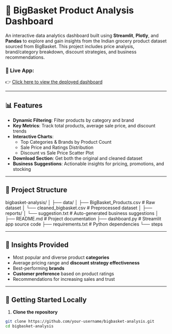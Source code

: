 # 🛒 BigBasket Product Analysis Dashboard

An interactive data analytics dashboard built using **Streamlit**, **Plotly**, and **Pandas** to explore and gain insights from the Indian grocery product dataset sourced from BigBasket. This project includes price analysis, brand/category breakdown, discount strategies, and business recommendations.

### 🔗 Live App:
👉 [Click here to view the deployed dashboard](https://bigbasket-analysis-ps.streamlit.app/)

---

## 📊 Features

- **Dynamic Filtering**: Filter products by category and brand
- **Key Metrics**: Track total products, average sale price, and discount trends
- **Interactive Charts**:
  - Top Categories & Brands by Product Count
  - Sale Price and Ratings Distribution
  - Discount vs Sale Price Scatter Plot
- **Download Section**: Get both the original and cleaned dataset
- **Business Suggestions**: Actionable insights for pricing, promotions, and stocking

---

## 📁 Project Structure

bigbasket-analysis/
│
├── data/
│ ├── BigBasket_Products.csv # Raw dataset
│ └── cleaned_bigbasket.csv # Preprocessed dataset
│
├── reports/
│ └── suggestion.txt # Auto-generated business suggestions
│
├── README.md # Project documentation 
├── dashboard.py # Streamlit app source code
├── requirements.txt # Python dependencies
└── steps


---

## 🧠 Insights Provided

- Most popular and diverse product **categories**
- Average pricing range and **discount strategy effectiveness**
- Best-performing **brands**
- **Customer preference** based on product ratings
- Recommendations for increasing sales and trust

---

## 🚀 Getting Started Locally

1. **Clone the repository**

```bash
git clone https://github.com/your-username/bigbasket-analysis.git
cd bigbasket-analysis
